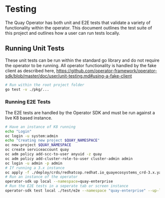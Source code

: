 # Testing

The Quay Operator has both unit and E2E tests that validate a variety of functionality within the operator. This document outlines the test suite of this project and outlines how a user can run tests locally.

## Running Unit Tests

These unit tests can be run within the standard go library and do not require the operator to be running. All operator functionality is handled by the fake client as described here,
https://github.com/operator-framework/operator-sdk/blob/master/doc/user/unit-testing.md#using-a-fake-client


```bash
# Run within the root project folder
go test -v ./pkg/... 

```

### Running E2E Tests

The E2E tests are handled by the Operator SDK and must be run against a live K8 based instance.

```bash
# Have an instance of K8 running
echo "Login"
oc login -u system:admin
echo "Creating new project $QUAY_NAMESPACE"
oc new-project $QUAY_NAMESPACE
oc create serviceaccount quay
oc adm policy add-scc-to-user anyuid -z quay
oc adm policy add-cluster-role-to-user cluster-admin admin
oc login -u admin -p admin
# If running a 3.x instance
oc apply -f ./deploy/crds/redhatcop.redhat.io_quayecosystems_crd-3.x.yaml
# Run an instance of the operator
operator-sdk up local --namespace=quay-enterprise
# Run the E2E tests in a seperate tab or screen instance
operator-sdk test local ./test/e2e --namespace "quay-enterprise" --up-local --no-setup --verbose
```
